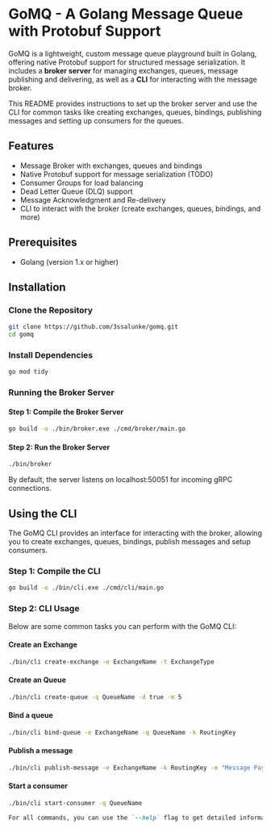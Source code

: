 # GoMQ - A Golang Message Queue with Protobuf Support

GoMQ is a lightweight, custom message queue playground built in Golang, offering native Protobuf support for structured message serialization. It includes a **broker server** for managing exchanges, queues, message publishing and delivering, as well as a **CLI** for interacting with the message broker.

This README provides instructions to set up the broker server and use the CLI for common tasks like creating exchanges, queues, bindings, publishing messages and setting up consumers for the queues.

## Features

- Message Broker with exchanges, queues and bindings
- Native Protobuf support for message serialization (TODO)
- Consumer Groups for load balancing
- Dead Letter Queue (DLQ) support
- Message Acknowledgment and Re-delivery
- CLI to interact with the broker (create exchanges, queues, bindings, and more)

## Prerequisites

- Golang (version 1.x or higher)

## Installation

### Clone the Repository

```bash
git clone https://github.com/3ssalunke/gomq.git
cd gomq
```

### Install Dependencies

```bash
go mod tidy
```

### Running the Broker Server

#### Step 1: Compile the Broker Server

```bash
go build -o ./bin/broker.exe ./cmd/broker/main.go
```

#### Step 2: Run the Broker Server

```bash
./bin/broker
```

By default, the server listens on localhost:50051 for incoming gRPC connections.

## Using the CLI

The GoMQ CLI provides an interface for interacting with the broker, allowing you to create exchanges, queues, bindings, publish messages and setup consumers.

### Step 1: Compile the CLI

```bash
go build -o ./bin/cli.exe ./cmd/cli/main.go
```

### Step 2: CLI Usage

Below are some common tasks you can perform with the GoMQ CLI:

#### Create an Exchange

```bash
./bin/cli create-exchange -e ExchangeName -t ExchangeType
```

#### Create an Queue

```bash
./bin/cli create-queue -q QueueName -d true -m 5
```

#### Bind a queue

```bash
./bin/cli bind-queue -e ExchangeName -q QueueName -k RoutingKey
```

#### Publish a message

```bash
./bin/cli publish-message -e ExchangeName -k RoutingKey -m "Message Payload (JSON)"
```

#### Start a consumer

```bash
./bin/cli start-consumer -q QueueName
```

```markdown
For all commands, you can use the `--help` flag to get detailed information about the command and its usage.
```
